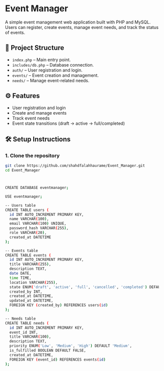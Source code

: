 # Event Manager

A simple event management web application built with PHP and MySQL. Users can register, create events, manage event needs, and track the status of events.

## 📁 Project Structure

- `index.php` – Main entry point.
- `includes/db.php` – Database connection.
- `auth/` – User registration and login.
- `events/` – Event creation and management.
- `needs/` – Manage event-related needs.

## ⚙️ Features

- User registration and login
- Create and manage events
- Track event needs
- Event state transitions (draft → active → full/completed)

## 🛠️ Setup Instructions

### 1. Clone the repository

```bash
git clone https://github.com/shahdfalahhaurame/Event_Manager.git
cd Event_Manager



CREATE DATABASE eventmanager;

USE eventmanager;

-- Users table
CREATE TABLE users (
  id INT AUTO_INCREMENT PRIMARY KEY,
  name VARCHAR(100),
  email VARCHAR(100) UNIQUE,
  password_hash VARCHAR(255),
  role VARCHAR(20),
  created_at DATETIME
);

-- Events table
CREATE TABLE events (
  id INT AUTO_INCREMENT PRIMARY KEY,
  title VARCHAR(255),
  description TEXT,
  date DATE,
  time TIME,
  location VARCHAR(255),
  state ENUM('draft', 'active', 'full', 'cancelled', 'completed') DEFAULT 'draft',
  created_by INT,
  created_at DATETIME,
  updated_at DATETIME,
  FOREIGN KEY (created_by) REFERENCES users(id)
);

-- Needs table
CREATE TABLE needs (
  id INT AUTO_INCREMENT PRIMARY KEY,
  event_id INT,
  title VARCHAR(100),
  description TEXT,
  priority ENUM('Low', 'Medium', 'High') DEFAULT 'Medium',
  is_fulfilled BOOLEAN DEFAULT FALSE,
  created_at DATETIME,
  FOREIGN KEY (event_id) REFERENCES events(id)
);
